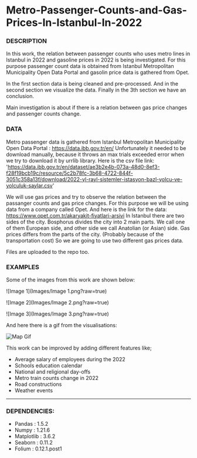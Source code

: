 # Metro-Passenger-Counts-and-Gas-Prices-In-Istanbul-In-2022

### DESCRIPTION
In this work, the relation between passenger counts who uses metro lines in Istanbul in 2022 and gasoline prices in 2022 is being investigated.
For this purpose passenger count data is obtained from Istanbul Metropolitan Municipality Open Data Portal and gasolin price data is gathered from Opet.

In the first section data is being cleaned and pre-processed. And in the second section we visualize the data. Finally in the 3th section we have an conclusion.

Main investigation is about if there is a relation between gas price changes and passenger counts change. 

### DATA
Metro passenger data is gathered from Istanbul Metropolitan Municipality Open Data Portal : https://data.ibb.gov.tr/en/ 
Unfortunately it needed to be download manually, because it throws an max trials exceeded error when we try to download it by urrlib library. 
Here is the csv file link: 
'https://data.ibb.gov.tr/en/dataset/ae3b2e4b-073a-48d0-8ef3-f28f19bcb19c/resource/5c2b78fc-3b68-4722-844f-3051c358a13f/download/2022-yl-rayl-sistemler-istasyon-bazl-yolcu-ve-yolculuk-saylar.csv'

We will use gas prices and try to observe the relation between the passanger counts and gas price changes. For this purpose we will be using data from a company called Opet. 
And here is the link for the data:
https://www.opet.com.tr/akaryakit-fiyatlari-arsivi 
In Istanbul there are two sides of the city. Bosphorus divides the city into 2 main parts. We call one of them European side, and other side we call Anatolian (or Asian) side. Gas prices differs from the parts of the city. (Probably because of the transportation cost) So we are going to use two different gas prices data. 

Files are uploaded to the repo too. 

### EXAMPLES
Some of the images from this work are shown below:

![Image 1](Images/Image 1.png?raw=true)

![Image 2](Images/Image 2.png?raw=true)

![Image 3](Images/Image 3.png?raw=true)

And here there is a gif from the visualisations:

![Map Gif](https://github.com/milikest/Metro-Passenger-Counts-and-Gas-Prices-in-Istanbul-In-2022/blob/main/Images/Map%20gif.gif?raw=true "Title")

This work can be improved by adding different features like; 
- Average salary of employees during the 2022
- Schools education calendar
- National and religional day-offs
- Metro train counts change in 2022
- Road constructions
- Weather events

-------------------------------------------------------------------------------------------------------------------------------------------------------------------------------------------------------

### DEPENDENCIES:

- Pandas     : 1.5.2
- Numpy      : 1.21.6
- Matplotlib : 3.6.2
- Seaborn    : 0.11.2
- Folium     : 0.12.1.post1



